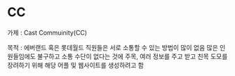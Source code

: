 # CC
가제 : Cast Commuinity(CC)

목적 : 에버랜드 혹은 롯데월드 직원들은 서로 소통할 수 있는 방법이 많이 없음
많은 인원들임에도 불구하고 소통 수단이 없다는 것에 주목, 여러 정보를 주고 받고
친목 도모를 장려하기 위해 해당 어플 및 웹사이트를 생성하려고 함
